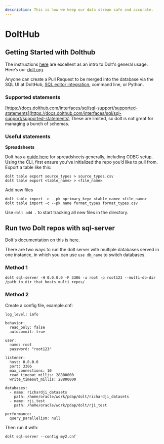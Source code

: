 ```yaml
---
description: This is how we keep our data stream safe and accurate.
---
```


# DoltHub

## Getting Started with Dolthub

The instructions [here](https://docs.dolthub.com/dolthub/getting-started) are excellent as an intro to Dolt's general usage. Here’s our [dolt org](https://www.dolthub.com/organizations/pdap).

Anyone can create a Pull Request to be merged into the database via the SQL UI at DoltHub, [SQL editor integration](https://github.com/dolthub/docs/blob/gitbook-dev/content/integrations/sql-editors.md), command line, or Python.

### Supported statements

[https://docs.dolthub.com/interfaces/sql/sql-support/supported-statements](https://docs.dolthub.com/interfaces/sql/sql-support/supported-statements) These are limited, so dolt is not great for managing a bunch of schemas.

### Useful statements

**Spreadsheets**

Dolt has a [guide here](https://docs.dolthub.com/integrations/spreadsheets) for spreadsheets generally, including ODBC setup. Using the CLI, first ensure you’ve initialized the repo you’d like to pull from. Export a table like this:

```text
dolt table export source_types > source_types.csv
dolt table export <table_name> > <file_name>
```

Add new files

```text
dolt table import -c --pk <primary_key> <table_name> <file_name>
dolt table import -c --pk name format_types format_types.csv
```

Use `dolt add .` to start tracking all new files in the directory.

## Run two Dolt repos with sql-server

Dolt's documentation on this is [here](https://docs.dolthub.com/interfaces/cli#dolt-sql-server).

There are two ways to run the dolt server with multiple databases served in one instance, in which you can use `use db_name` to switch databases.

### Method 1

```text
dolt sql-server -H 0.0.0.0 -P 3306 -u root -p root123 --multi-db-dir /path_to_dir_that_hosts_multi_repos/
```

### Method 2

Create a config file, example.cnf:

```text
log_level: info

behavior:
  read_only: false
  autocommit: true

user:
  name: root
  password: "root123"

listener:
  host: 0.0.0.0
  port: 3306
  max_connections: 10
  read_timeout_millis: 28800000
  write_timeout_millis: 28800000
  
databases: 
  - name: richardji_datasets
    path: /home/oracle/work/pdap/dolt/richardji_datasets
  - name: rji_test
    path: /home/oracle/work/pdap/dolt/rji_test

performance:
  query_parallelism: null
```

Then run it with:

```text
dolt sql-server --config my2.cnf
```

